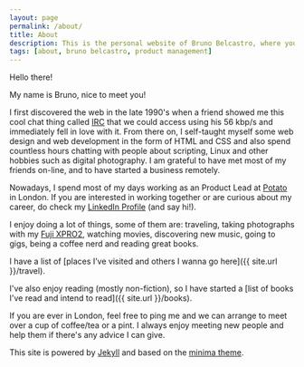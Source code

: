 ```yaml
---
layout: page
permalink: /about/
title: About
description: This is the personal website of Bruno Belcastro, where you can find posts, photos and ocassional ramblings and rants.
tags: [about, bruno belcastro, product management]
---
```


Hello there! 

My name is Bruno, nice to meet you!

I first discovered the web in the late 1990's when a friend showed me this cool chat thing called [IRC](https://en.wikipedia.org/wiki/Internet_Relay_Chat) that we could access using his 56 kbp/s and immediately fell in love with it. From there on, I self-taught myself some web design and web development in the form of HTML and CSS and also spend countless hours chatting with people about scripting, Linux and other hobbies such as digital photography. I am grateful to have met most of my friends on-line, and to have started a business remotely.

Nowadays, I spend most of my days working as an Product Lead at [Potato](https://p.ota.to/) in London. If you are interested in working together or are curious about my career, do check my [LinkedIn Profile](https://www.linkedin.com/in/brunobelcastro/) (and say hi!).

I enjoy doing a lot of things, some of them are: traveling, taking photographs with my [Fuji XPRO2](https://amzn.to/2KLuuBK), watching movies, discovering new music, going to gigs, being a coffee nerd and reading great books. 

I have a list of [places I’ve visited and others I wanna go here]({{ site.url }}/travel).

I've also enjoy reading (mostly non-fiction), so I have started a [list of books I've read and intend to read]({{ site.url }}/books).

If you are ever in London, feel free to ping me and we can arrange to meet over a cup of coffee/tea or a pint. I always enjoy meeting new people and help them if there's any advice I can give.

This site is powered by [Jekyll](https://github.com/jekyll) and based on the [minima theme](https://github.com/jekyll/minima).